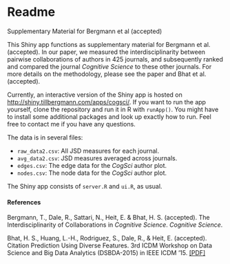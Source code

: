 # Readme
Supplementary Material for Bergmann et al (accepted)

This Shiny app functions as supplementary material for Bergmann et al. (accepted). In our paper, we measured the interdisciplinarity between pairwise collaborations of authors in 425 journals, and subsequently ranked and compared the journal *Cognitive Science* to these other journals. For more details on the methodology, please see the paper and Bhat et al. (accepted).

Currently, an interactive version of the Shiny app is hosted on http://shiny.tillbergmann.com/apps/cogsci/. If you want to run the app yourself, clone the repository and run it in R with `runApp()`. You might have to install some additional packages and look up exactly how to run. Feel free to contact me if you have any questions.

The data is in several files:

* `raw_data2.csv`: All JSD measures for each journal.
* `avg_data2.csv`: JSD measures averaged across journals.
* `edges.csv`: The edge data for the *CogSci* author plot.
* `nodes.csv`: The node data for the *CogSci* author plot.

The Shiny app consists of `server.R` and `ui.R`, as usual.

#### References

Bergmann, T., Dale, R., Sattari, N., Heit, E. & Bhat, H. S. (accepted). The Interdisciplinarity of Collaborations in *Cognitive Science*. *Cognitive Science*.

Bhat, H. S., Huang, L.-H., Rodriguez, S., Dale, R., & Heit, E. (accepted). Citation Prediction Using Diverse Features. 3rd ICDM Workshop on Data Science and Big Data Analytics (DSBDA-2015) in IEEE ICDM ’15. [[PDF]](http://cognaction.org/rdmaterials/php.cv/pdfs/inproceedings/bhat_et_al_icdm.pdf)
